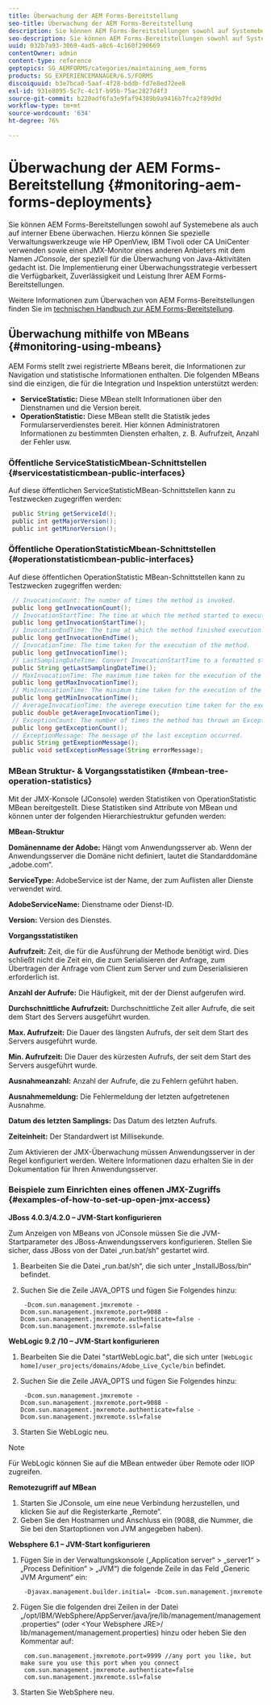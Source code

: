 ```yaml
---
title: Überwachung der AEM Forms-Bereitstellung
seo-title: Überwachung der AEM Forms-Bereitstellung
description: Sie können AEM Forms-Bereitstellungen sowohl auf Systemebene als auch auf interner Ebene überwachen. Erfahren Sie mehr über das Überwachen von AEM-Forms-Bereitstellungen für dieses Dokument.
seo-description: Sie können AEM Forms-Bereitstellungen sowohl auf Systemebene als auch auf interner Ebene überwachen. Erfahren Sie mehr über das Überwachen von AEM-Forms-Bereitstellungen für dieses Dokument.
uuid: 032b7a93-3069-4ad5-a8c6-4c160f290669
contentOwner: admin
content-type: reference
geptopics: SG_AEMFORMS/categories/maintaining_aem_forms
products: SG_EXPERIENCEMANAGER/6.5/FORMS
discoiquuid: b3e7bca0-5aaf-4f28-bddb-fd7e8ed72ee8
exl-id: 931e8095-5c7c-4c1f-b95b-75ac2827d4f3
source-git-commit: b220adf6fa3e9faf94389b9a9416b7fca2f89d9d
workflow-type: tm+mt
source-wordcount: '634'
ht-degree: 76%

---
```


# Überwachung der AEM Forms-Bereitstellung {#monitoring-aem-forms-deployments}

Sie können AEM Forms-Bereitstellungen sowohl auf Systemebene als auch auf interner Ebene überwachen. Hierzu können Sie spezielle Verwaltungswerkzeuge wie HP OpenView, IBM Tivoli oder CA UniCenter verwenden sowie einen JMX-Monitor eines anderen Anbieters mit dem Namen *JConsole*, der speziell für die Überwachung von Java-Aktivitäten gedacht ist. Die Implementierung einer Überwachungsstrategie verbessert die Verfügbarkeit, Zuverlässigkeit und Leistung Ihrer AEM Forms-Bereitstellungen.

Weitere Informationen zum Überwachen von AEM Forms-Bereitstellungen finden Sie im [technischen Handbuch zur AEM Forms-Bereitstellung](https://www.adobe.com/devnet/livecycle/pdfs/lc_monitoring_wp_ue.pdf).

## Überwachung mithilfe von MBeans {#monitoring-using-mbeans}

AEM Forms stellt zwei registrierte MBeans bereit, die Informationen zur Navigation und statistische Informationen enthalten. Die folgenden MBeans sind die einzigen, die für die Integration und Inspektion unterstützt werden:

* **ServiceStatistic:** Diese MBean stellt Informationen über den Dienstnamen und die Version bereit.
* **OperationStatistic:** Diese MBean stellt die Statistik jedes Formularserverdienstes bereit. Hier können Administratoren Informationen zu bestimmten Diensten erhalten, z. B. Aufrufzeit, Anzahl der Fehler usw.

### Öffentliche ServiceStatisticMbean-Schnittstellen  {#servicestatisticmbean-public-interfaces}

Auf diese öffentlichen ServiceStatisticMBean-Schnittstellen kann zu Testzwecken zugegriffen werden:

```java
 public String getServiceId();
 public int getMajorVersion();
 public int getMinorVersion();
```

### Öffentliche OperationStatisticMbean-Schnittstellen  {#operationstatisticmbean-public-interfaces}

Auf diese öffentlichen OperationStatistic MBean-Schnittstellen kann zu Testzwecken zugegriffen werden:

```java
 // InvocationCount: The number of times the method is invoked.
 public long getInvocationCount();
 // InvocationStartTime: The time at which the method started to execute.
 public long getInvocationStartTime();
 // InvocationEndTime: The time at which the method finished execution.
 public long getInvocationEndTime();
 // InvocationTime: The time taken for the execution of the method.
 public long getInvocationTime();
 // LastSamplingDateTime: Convert InvocationStartTime to a formatted string
 public String getLastSamplingDateTime();
 // MaxInvocationTime: The maximum time taken for the execution of the method.
 public long getMaxInvocationTime();
 // MinInvocationTime: The minimum time taken for the execution of the method.
 public long getMinInvocationTime();
 // AverageInvocationTime: the averege execution time taken for the execution of the method.
 public double getAverageInvocationTime();
 // ExceptionCount: The number of times the method has thrown an Exception.
 public long getExceptionCount();
 // ExceptionMessage: The message of the last exception occurred.
 public String getExeptionMessage();
 public void setExceptionMessage(String errorMessage);
```

### MBean Struktur- &amp; Vorgangsstatistiken  {#mbean-tree-operation-statistics}

Mit der JMX-Konsole (JConsole) werden Statistiken von OperationStatistic MBean bereitgestellt. Diese Statistiken sind Attribute von MBean und können unter der folgenden Hierarchiestruktur gefunden werden:

**MBean-Struktur**

**Domänenname der Adobe:** Hängt vom Anwendungsserver ab. Wenn der Anwendungsserver die Domäne nicht definiert, lautet die Standarddomäne „adobe.com“.

**ServiceType:** AdobeService ist der Name, der zum Auflisten aller Dienste verwendet wird.

**AdobeServiceName:** Dienstname oder Dienst-ID.

**Version:** Version des Dienstes.

**Vorgangsstatistiken**

**Aufrufzeit:** Zeit, die für die Ausführung der Methode benötigt wird. Dies schließt nicht die Zeit ein, die zum Serialisieren der Anfrage, zum Übertragen der Anfrage vom Client zum Server und zum Deserialisieren erforderlich ist.

**Anzahl der Aufrufe:** Die Häufigkeit, mit der der Dienst aufgerufen wird.

**Durchschnittliche Aufrufzeit:**  Durchschnittliche Zeit aller Aufrufe, die seit dem Start des Servers ausgeführt wurden.

**Max. Aufrufzeit:** Die Dauer des längsten Aufrufs, der seit dem Start des Servers ausgeführt wurde.

**Min. Aufrufzeit:** Die Dauer des kürzesten Aufrufs, der seit dem Start des Servers ausgeführt wurde.

**Ausnahmeanzahl:** Anzahl der Aufrufe, die zu Fehlern geführt haben.

**Ausnahmemeldung:** Die Fehlermeldung der letzten aufgetretenen Ausnahme.

**Datum des letzten Samplings:** Das Datum des letzten Aufrufs.

**Zeiteinheit:** Der Standardwert ist Millisekunde.

Zum Aktivieren der JMX-Überwachung müssen Anwendungsserver in der Regel konfiguriert werden. Weitere Informationen dazu erhalten Sie in der Dokumentation für Ihren Anwendungsserver.

### Beispiele zum Einrichten eines offenen JMX-Zugriffs  {#examples-of-how-to-set-up-open-jmx-access}

**JBoss 4.0.3/4.2.0 – JVM-Start konfigurieren**

Zum Anzeigen von MBeans von JConsole müssen Sie die JVM-Startparameter des JBoss-Anwendungsservers konfigurieren. Stellen Sie sicher, dass JBoss von der Datei „run.bat/sh“ gestartet wird.

1. Bearbeiten Sie die Datei „run.bat/sh“, die sich unter „InstallJBoss/bin“ befindet.
1. Suchen Sie die Zeile JAVA_OPTS und fügen Sie Folgendes hinzu:

   ```shell
    -Dcom.sun.management.jmxremote -Dcom.sun.management.jmxremote.port=9088 -Dcom.sun.management.jmxremote.authenticate=false -Dcom.sun.management.jmxremote.ssl=false
   ```

**WebLogic 9.2 /10 – JVM-Start konfigurieren**

1. Bearbeiten Sie die Datei &quot;startWebLogic.bat&quot;, die sich unter `[WebLogic home]/user_projects/domains/Adobe_Live_Cycle/bin` befindet.
1. Suchen Sie die Zeile JAVA_OPTS und fügen Sie Folgendes hinzu:

   ```shell
    -Dcom.sun.management.jmxremote -Dcom.sun.management.jmxremote.port=9088 -Dcom.sun.management.jmxremote.authenticate=false -Dcom.sun.management.jmxremote.ssl=false
   ```

1. Starten Sie WebLogic neu.

>[!NOTE]
>
>Für WebLogic können Sie auf die MBean entweder über Remote oder IIOP zugreifen.

**Remotezugriff auf MBean**

1. Starten Sie JConsole, um eine neue Verbindung herzustellen, und klicken Sie auf die Registerkarte „Remote“.
1. Geben Sie den Hostnamen und Anschluss ein (9088, die Nummer, die Sie bei den Startoptionen von JVM angegeben haben).

**Websphere 6.1 – JVM-Start konfigurieren**

1. Fügen Sie in der Verwaltungskonsole („Application server“ > „server1“ > „Process Definition“ > „JVM“) die folgende Zeile in das Feld „Generic JVM Argument“ ein:

   ```shell
    -Djavax.management.builder.initial= -Dcom.sun.management.jmxremote
   ```

1. Fügen Sie die folgenden drei Zeilen in der Datei „/opt/IBM/WebSphere/AppServer/java/jre/lib/management/management.properties“ (oder &lt;Your Websphere JRE>/ lib/management/management.properties) hinzu oder heben Sie den Kommentar auf:

   ```shell
    com.sun.management.jmxremote.port=9999 //any port you like, but make sure you use this port when you connect
    com.sun.management.jmxremote.authenticate=false
    com.sun.management.jmxremote.ssl=false
   ```

1. Starten Sie WebSphere neu.
